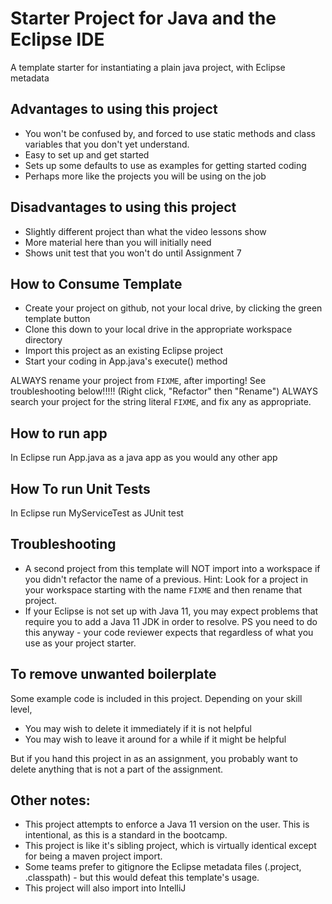 # Starter Project for Java and the Eclipse IDE

A template starter for instantiating a plain java project, with Eclipse metadata

## Advantages to using this project

- You won't be confused by, and forced to use static methods and class variables that you don't yet understand.
- Easy to set up and get started
- Sets up some defaults to use as examples for getting started coding
- Perhaps more like the projects you will be using on the job

## Disadvantages to using this project

- Slightly different project than what the video lessons show
- More material here than you will initially need
- Shows unit test that you won't do until Assignment 7


## How to Consume Template

- Create your project on github, not your local drive, by clicking the green template button
- Clone this down to your local drive in the appropriate workspace directory
- Import this project as an existing Eclipse project
- Start your coding in App.java's execute() method

ALWAYS rename your project from `FIXME`, after importing! See troubleshooting below!!!!! (Right click, "Refactor" then "Rename")
ALWAYS search your project for the string literal `FIXME`, and fix any as appropriate.

## How to run app

In Eclipse run App.java as a java app as you would any other app

## How To run Unit Tests

In Eclipse run MyServiceTest as JUnit test

## Troubleshooting

- A second project from this template will NOT import into a workspace if you didn't refactor the name of a previous. Hint: Look for a project in your workspace starting with the name `FIXME` and then rename that project.
- If your Eclipse is not set up with Java 11, you may expect problems that require you to add a Java 11 JDK in order to resolve. PS you need to do this anyway - your code reviewer expects that regardless of what you use as your project starter.


## To remove unwanted boilerplate

Some example code is included in this project. Depending on your skill level, 

- You may wish to delete it immediately if it is not helpful
- You may wish to leave it around for a while if it might be helpful

But if you hand this project in as an assignment, you probably want to delete anything that is not a part of the assignment.

## Other notes:

- This project attempts to enforce a Java 11 version on the user. This is intentional, as this is a standard in the bootcamp.
- This project is like it's sibling project, which is virtually identical except for being a maven project import.
- Some teams prefer to gitignore the Eclipse metadata files (.project, .classpath) - but this would defeat this template's usage.
- This project will also import into IntelliJ


